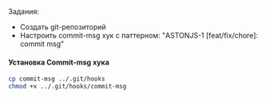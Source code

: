 Задания:
 - Создать git-репозиторий
 - Настроить commit-msg хук с паттерном: "ASTONJS-1 [feat/fix/chore]: commit msg"

#### Установка Commit-msg хука
```bash
cp commit-msg ../.git/hooks
chmod +x ../.git/hooks/commit-msg
```